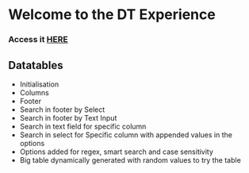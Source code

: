 # Welcome to the DT Experience

### Access it [HERE](https://lepetitpaco.com/thedtexperience/)

## Datatables
- Initialisation
- Columns
- Footer
- Search in footer by Select
- Search in footer by Text Input
- Search in text field for specific column
- Search in select for Specific column with appended values in the options
- Options added for regex, smart search and case sensitivity
- Big table dynamically generated with random values to try the table
